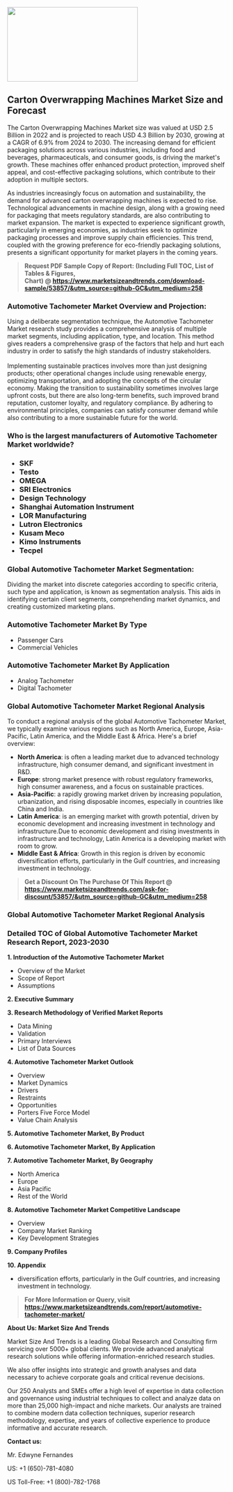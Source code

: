 <p><img class="alignnone size-medium wp-image-20088" src="https://ffe5etoiles.com/wp-content/uploads/2024/12/MST1-300x171.png" alt="" width="300" height="171" /></p><h2>Carton Overwrapping Machines Market Size and Forecast</h2><p>The Carton Overwrapping Machines Market size was valued at USD 2.5 Billion in 2022 and is projected to reach USD 4.3 Billion by 2030, growing at a CAGR of 6.9% from 2024 to 2030. The increasing demand for efficient packaging solutions across various industries, including food and beverages, pharmaceuticals, and consumer goods, is driving the market's growth. These machines offer enhanced product protection, improved shelf appeal, and cost-effective packaging solutions, which contribute to their adoption in multiple sectors.</p><p>As industries increasingly focus on automation and sustainability, the demand for advanced carton overwrapping machines is expected to rise. Technological advancements in machine design, along with a growing need for packaging that meets regulatory standards, are also contributing to market expansion. The market is expected to experience significant growth, particularly in emerging economies, as industries seek to optimize packaging processes and improve supply chain efficiencies. This trend, coupled with the growing preference for eco-friendly packaging solutions, presents a significant opportunity for market players in the coming years.</p></p><blockquote id="" class=""><strong>Request PDF Sample Copy of Report: (Including Full TOC, List of Tables &amp; Figures, Chart)&nbsp;@&nbsp;<strong><a href="https://www.marketsizeandtrends.com/download-sample/53857/&utm_source=github-GC&utm_medium=258" target="_blank">https://www.marketsizeandtrends.com/download-sample/53857/&utm_source=github-GC&utm_medium=258</a></strong></strong></blockquote><h3 id="" class="">Automotive Tachometer Market&nbsp;Overview and Projection:</h3><p id="" class="">Using a deliberate segmentation technique, the Automotive Tachometer Market research study provides a comprehensive analysis of multiple market segments, including application, type, and location. This method gives readers a comprehensive grasp of the factors that help and hurt each industry in order to satisfy the high standards of industry stakeholders. <br /> <br />Implementing sustainable practices involves more than just designing products; other operational changes include using renewable energy, optimizing transportation, and adopting the concepts of the circular economy. Making the transition to sustainability sometimes involves large upfront costs, but there are also long-term benefits, such improved brand reputation, customer loyalty, and regulatory compliance. By adhering to environmental principles, companies can satisfy consumer demand while also contributing to a more sustainable future for the world.</p><h3 id="" class="">Who is the largest manufacturers of&nbsp;Automotive Tachometer Market worldwide?</h3><h3 class=""><p><ul><li>SKF </li><li> Testo </li><li> OMEGA </li><li> SRI Electronics </li><li> Design Technology </li><li> Shanghai Automation Instrument </li><li> LOR Manufacturing </li><li> Lutron Electronics </li><li> Kusam Meco </li><li> Kimo Instruments </li><li> Tecpel</li></ul></p></h3><h3 id="" class="">Global&nbsp;Automotive Tachometer Market Segmentation:</h3><p id="" class="">Dividing the market into discrete categories according to specific criteria, such type and application, is known as segmentation analysis. This aids in identifying certain client segments, comprehending market dynamics, and creating customized marketing plans.</p><h3 id="" class="">Automotive Tachometer Market&nbsp;By Type</h3><p><p><ul><li>Passenger Cars </li><li> Commercial Vehicles</p></li></ul></p></p><h3 id="" class="">Automotive Tachometer Market&nbsp;By Application</h3><p class=""><p><ul><li>Analog Tachometer </li><li> Digital Tachometer</li></ul></p></p><h3 id="" class="">Global Automotive Tachometer Market Regional Analysis</h3><p id="" class="">To conduct a regional analysis of the global Automotive Tachometer Market, we typically examine various regions such as North America, Europe, Asia-Pacific, Latin America, and the Middle East &amp; Africa. Here's a brief overview:</p><ul><li><strong>North America</strong>: is often a leading market due to advanced technology infrastructure, high consumer demand, and significant investment in R&amp;D.</li><li><strong>Europe</strong>: strong market presence with robust regulatory frameworks, high consumer awareness, and a focus on sustainable practices.</li><li><strong>Asia-Pacific</strong>: a rapidly growing market driven by increasing population, urbanization, and rising disposable incomes, especially in countries like China and India.</li><li><strong>Latin America</strong>: is an emerging market with growth potential, driven by economic development and increasing investment in technology and infrastructure.Due to economic development and rising investments in infrastructure and technology, Latin America is a developing market with room to grow.</li><li><strong>Middle East &amp; Africa</strong>: Growth in this region is driven by economic diversification efforts, particularly in the Gulf countries, and increasing investment in technology.</li></ul><blockquote id="" class=""><strong>Get a Discount On The Purchase Of This Report @ <strong><a href="https://www.marketsizeandtrends.com/ask-for-discount/53857/&utm_source=github-GC&utm_medium=258" target="_blank">https://www.marketsizeandtrends.com/ask-for-discount/53857/&utm_source=github-GC&utm_medium=258</a></strong></strong></blockquote><h3 id="" class="">Global Automotive Tachometer Market Regional Analysis</h3><h3 id="" class="">Detailed TOC of Global Automotive Tachometer Market Research Report, 2023-2030</h3><p id="" class=""><strong>1. Introduction of the Automotive Tachometer Market</strong></p><ul><li>Overview of the Market</li><li>Scope of Report</li><li>Assumptions</li></ul><p id="" class=""><strong>2. Executive Summary</strong></p><p id="" class=""><strong>3. Research Methodology of Verified Market Reports</strong></p><ul><li>Data Mining</li><li>Validation</li><li>Primary Interviews</li><li>List of Data Sources</li></ul><p id="" class=""><strong>4. Automotive Tachometer Market Outlook</strong></p><ul><li>Overview</li><li>Market Dynamics</li><li>Drivers</li><li>Restraints</li><li>Opportunities</li><li>Porters Five Force Model</li><li>Value Chain Analysis</li></ul><p id="" class=""><strong>5. Automotive Tachometer Market, By Product</strong></p><p id="" class=""><strong>6. Automotive Tachometer Market, By Application</strong></p><p id="" class=""><strong>7. Automotive Tachometer Market, By Geography</strong></p><ul><li>North America</li><li>Europe</li><li>Asia Pacific</li><li>Rest of the World</li></ul><p id="" class=""><strong>8. Automotive Tachometer Market Competitive Landscape</strong></p><ul><li>Overview</li><li>Company Market Ranking</li><li>Key Development Strategies</li></ul><p id="" class=""><strong>9. Company Profiles</strong></p><p id="" class=""><strong>10. Appendix</strong></p><ul><li>diversification efforts, particularly in the Gulf countries, and increasing investment in technology.</li></ul><blockquote id="" class=""><strong>For More Information or Query, visit <strong><strong><a href="https://www.marketsizeandtrends.com/report/automotive-tachometer-market/" target="_blank">https://www.marketsizeandtrends.com/report/automotive-tachometer-market/</a></strong></strong></strong></blockquote><p id="" class=""><strong>About Us: Market Size And Trends</strong></p><p id="" class="">Market Size And Trends is a leading Global Research and Consulting firm servicing over 5000+ global clients. We provide advanced analytical research solutions while offering information-enriched research studies.</p><p id="" class="">We also offer insights into strategic and growth analyses and data necessary to achieve corporate goals and critical revenue decisions.</p><p id="" class="">Our 250 Analysts and SMEs offer a high level of expertise in data collection and governance using industrial techniques to collect and analyze data on more than 25,000 high-impact and niche markets. Our analysts are trained to combine modern data collection techniques, superior research methodology, expertise, and years of collective experience to produce informative and accurate research.</p><p id="" class=""><strong>Contact us:</strong></p><p id="" class="">Mr. Edwyne Fernandes</p><p id="" class="">US: +1 (650)-781-4080</p><p id="" class="">US Toll-Free: +1 (800)-782-1768</p>
